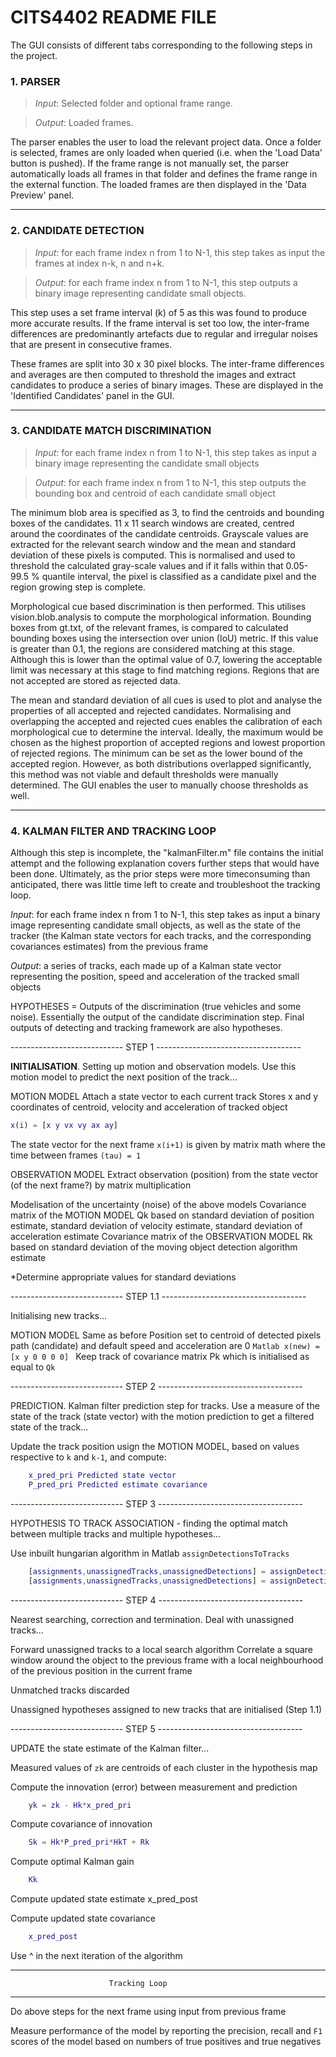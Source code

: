 # CITS4402 README FILE

The GUI consists of different tabs corresponding to the following steps in the project.

### **1. PARSER**

> _Input_: Selected folder and optional frame range.

> _Output_: Loaded frames.

The parser enables the user to load the relevant project data. Once a folder is selected, frames are only loaded when queried (i.e. when the 'Load Data' button is pushed). If the frame range is not manually set, the parser automatically loads all frames in that folder and defines the frame range in the external function. The loaded frames are then displayed in the 'Data Preview' panel. 

---

### **2. CANDIDATE DETECTION**
> _Input_: for each frame index n from 1 to N-1, this step takes as input the frames at index n-k, n and n+k. 

> _Output_: for each frame index n from 1 to N-1, this step outputs a binary image representing candidate small objects.

This step uses a set frame interval (k) of 5 as this was found to produce more accurate results. If the frame interval is set too low, the inter-frame differences are predominantly artefacts due to regular and irregular noises that are present in consecutive frames. 

These frames are split into 30 x 30 pixel blocks. The inter-frame differences and averages are then computed to threshold the images and extract candidates to produce a series of binary images. These are displayed in the 'Identified Candidates' panel in the GUI. 

---

### **3. CANDIDATE MATCH DISCRIMINATION**
> _Input_: for each frame index n from 1 to N-1, this step takes as input a binary image representing the candidate small objects

> _Output_: for each frame index n from 1 to N-1, this step outputs the bounding box and centroid of each candidate small object

The minimum blob area is specified as 3, to find the centroids and bounding boxes of the candidates. 11 x 11 search windows are created, centred around the coordinates of the candidate centroids. Grayscale values are extracted for the relevant search window and the mean and standard deviation of these pixels is computed. This is normalised and used to threshold the calculated gray-scale values and if it falls within that 0.05-99.5 % quantile interval, the pixel is classified as a candidate pixel and the region growing step is complete. 

Morphological cue based discrimination is then performed. This utilises vision.blob.analysis to compute the morphological information. Bounding boxes from gt.txt, of the relevant frames, is compared to calculated bounding boxes using the intersection over union (IoU) metric. If this value is greater than 0.1, the regions are considered matching at this stage. Although this is lower than the optimal value of 0.7, lowering the acceptable limit was necessary at this stage to find matching regions. Regions that are not accepted are stored as rejected data. 

The mean and standard deviation of all cues is used to plot and analyse the properties of all accepted and rejected candidates. Normalising and overlapping the accepted and rejected cues enables the calibration of each morphological cue to determine the interval. Ideally, the maximum would be chosen as the highest proportion of accepted regions and lowest proportion of rejected regions. The minimum can be set as the lower bound of the accepted region. However, as both distributions overlapped significantly, this method was not viable and default thresholds were manually determined. The GUI enables the user to manually choose thresholds as well. 

---

### **4. KALMAN FILTER AND TRACKING LOOP**

Although this step is incomplete, the "kalmanFilter.m" file contains the initial attempt and the following explanation covers further steps that would have been done. Ultimately, as the prior steps were more timeconsuming than anticipated, there was little time left to create and troubleshoot the tracking loop. 

_Input_: for each frame index n from 1 to N-1, this step takes as input a binary image representing candidate small objects, as well as the state of the tracker (the Kalman state vectors for each tracks, and the corresponding covariances estimates) from the previous frame

_Output_: a series of tracks, each made up of a Kalman state vector representing the position, speed and acceleration of the tracked small objects

HYPOTHESES = Outputs of the discrimination (true vehicles and some noise). Essentially the output of the candidate discrimination step. Final outputs of detecting and tracking framework are also hypotheses. 


---------------------------- STEP 1 ------------------------------------


**INITIALISATION**. Setting up motion and observation models. Use this motion model to predict the next position of the track...


MOTION MODEL Attach a state vector to each current track 
    Stores x and y coordinates of centroid, velocity and acceleration of tracked object
    
```Matlab
x(i) = [x y vx vy ax ay]
```

The state vector for the next frame `x(i+1)` is given by matrix math where the time between frames `(tau) = 1`


OBSERVATION MODEL Extract observation (position) from the state vector (of the next frame?) by matrix multiplication


Modelisation of the uncertainty (noise) of the above models 
Covariance matrix of the MOTION MODEL
	Qk based on standard deviation of position estimate, standard deviation of velocity estimate, standard deviation of acceleration estimate
Covariance matrix of the OBSERVATION MODEL
	Rk based on standard deviation of the moving object detection algorithm estimate 


*Determine appropriate values for standard deviations

---------------------------- STEP 1.1 ------------------------------------


Initialising new tracks... 


MOTION MODEL Same as before 
    Position set to centroid of detected pixels path (candidate) and
    default speed and acceleration are 0
	```Matlab
	x(new) = [x y 0 0 0 0]
	```
Keep track of covariance matrix Pk which is initialised as equal to `Qk`


---------------------------- STEP 2 ------------------------------------

PREDICTION. Kalman filter prediction step for tracks. Use a measure of the state of
the track (state vector) with the motion prediction to get a filtered
state of the track...


Update the track position usign the MOTION MODEL, based on values respective
to `k` and `k-1`, and compute:
```Matlab
    x_pred_pri Predicted state vector 
    P_pred_pri Predicted estimate covariance 
```


---------------------------- STEP 3 ------------------------------------

HYPOTHESIS TO TRACK ASSOCIATION - finding the optimal match between
multiple tracks and multiple hypotheses...


Use inbuilt hungarian algorithm in Matlab `assignDetectionsToTracks`
```Matlab
    [assignments,unassignedTracks,unassignedDetections] = assignDetectionsToTracks(costMatrix,costOfNonAssignment)
    [assignments,unassignedTracks,unassignedDetections] = assignDetectionsToTracks(costMatrix,unassignedTrackCost,unassignedDetectionCost)
```


---------------------------- STEP 4 ------------------------------------

Nearest searching, correction and termination. Deal with unassigned tracks...


Forward unassigned tracks to a local search algorithm 
    Correlate a square window around the object to the previous frame
    with a local neighbourhood of the previous position in the current
    frame 


Unmatched tracks discarded 


Unassigned hypotheses assigned to new tracks that are initialised (Step
1.1)


---------------------------- STEP 5 ------------------------------------

UPDATE the state estimate of the Kalman filter...


Measured values of `zk` are centroids of each cluster in the hypothesis map


Compute the innovation (error) between measurement and prediction
```Matlab
    yk = zk - Hk*x_pred_pri
```


Compute covariance of innovation
```Matlab
    Sk = Hk*P_pred_pri*HkT + Rk
```


Compute optimal Kalman gain
```Matlab
    Kk
```


Compute updated state estimate 
    x_pred_post


Compute updated state covariance
```Matlab
    x_pred_post
```


Use ^ in the next iteration of the algorithm 


------------------------------------------------------------------------
                          Tracking Loop
------------------------------------------------------------------------

Do above steps for the next frame using input from previous frame


Measure performance of the model by reporting the precision, recall and
`F1` scores of the model based on numbers of true positives and true
negatives 
